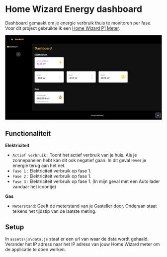 # Home Wizard Energy dashboard

Dashboard gemaakt om je energie verbruik thuis te monitoren per fase.
Voor dit project gebruikte ik een [Home Wizard P1 Meter](https://www.homewizard.com/p1-meter/).

![1673008125936](image/readme/1673008125936.png)

## Functionaliteit

**Elektriciteit**

* `Actief verbruik` : Toont het actief verbruik van je huis. Als je zonnepanelen hebt kan dit ook negatief gaan. In dit geval lever je energie terug aan het net.
* `Fase 1` : Elektriciteit verbruik op fase 1.
* `Fase 2` : Elektriciteit verbruik op fase 1.
* `Fase 3` : Elektriciteit verbruik op fase 1. (In mijn geval met een Auto lader vandaar het icoontje)

**Gas**

* `Meterstand`: Geeft de meterstand van je Gasteller door. Onderaan staat telkens het tijdstip van de laatste meting.

## Setup

In `assets\js\data.js` staat er een url van waar de data wordt gehaald. Verander het IP adress naar het IP adress van jouw Home Wizard meter om de applicatie te doen werken.
